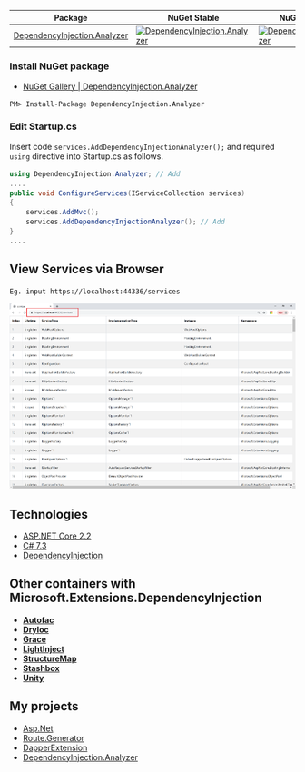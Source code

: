 | Package | NuGet Stable | NuGet Pre-release | Downloads | MyGet |
| ------- | ------------ | ----------------- | --------- | ----- |
| [DependencyInjection.Analyzer](https://www.nuget.org/packages/DependencyInjection.Analyzer/) | [![DependencyInjection.Analyzer](https://img.shields.io/nuget/v/DependencyInjection.Analyzer.svg)](https://www.nuget.org/packages/DependencyInjection.Analyzer/) | [![DependencyInjection.Analyzer](https://img.shields.io/nuget/vpre/DependencyInjection.Analyzer.svg)](https://www.nuget.org/packages/DependencyInjection.Analyzer/) | [![DependencyInjection.Analyzer](https://img.shields.io/nuget/dt/DependencyInjection.Analyzer.svg)](https://www.nuget.org/packages/DependencyInjection.Analyzer/) | [![DependencyInjection.Analyzer MyGet](https://img.shields.io/myget/DependencyInjection.Analyzer/vpre/DependencyInjection.Analyzer.svg)](https://www.myget.org/feed/DependencyInjection.Analyzer/package/nuget/DependencyInjection.Analyzer) |

### Install NuGet package
- [NuGet Gallery | DependencyInjection.Analyzer](https://www.nuget.org/packages/DependencyInjection.Analyzer)

```
PM> Install-Package DependencyInjection.Analyzer
```

### Edit Startup.cs
Insert code ```services.AddDependencyInjectionAnalyzer();``` and required ```using``` directive into Startup.cs as follows.

```cs
using DependencyInjection.Analyzer; // Add
....
public void ConfigureServices(IServiceCollection services)
{
    services.AddMvc();
    services.AddDependencyInjectionAnalyzer(); // Add
}
....
```
## View Services via Browser
```
Eg. input https://localhost:44336/services
```
![screenshot](https://github.com/188867052/DependencyInjection.Analyzer/blob/master/DependencyInjection.Analyzer/services.png)

## Technologies

* [ASP.NET Core 2.2](https://docs.microsoft.com/en-us/aspnet/core)
* [C# 7.3](https://docs.microsoft.com/en-us/dotnet/csharp)
* [DependencyInjection](https://github.com/aspnet/DependencyInjection)

## Other containers with Microsoft.Extensions.DependencyInjection

* [**Autofac**](https://autofac.readthedocs.org/en/latest/integration/aspnetcore.html)
* [**DryIoc**](https://www.nuget.org/packages/DryIoc.Microsoft.DependencyInjection)
* [**Grace**](https://www.nuget.org/packages/Grace.DependencyInjection.Extensions)
* [**LightInject**](https://github.com/seesharper/LightInject.Microsoft.DependencyInjection)
* [**StructureMap**](https://github.com/structuremap/StructureMap.Microsoft.DependencyInjection)
* [**Stashbox**](https://github.com/z4kn4fein/stashbox-extensions-dependencyinjection)
* [**Unity**](https://www.nuget.org/packages/Unity.Microsoft.DependencyInjection/)

## My projects
* [Asp.Net](https://github.com/188867052/Asp.Net)
* [Route.Generator](https://github.com/188867052/Route.Generator)
* [DapperExtension](https://github.com/188867052/DapperExtension)
* [DependencyInjection.Analyzer](https://github.com/188867052/DependencyInjection.Analyzer)
